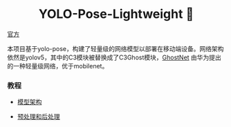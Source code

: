 # <div align="center"> YOLO-Pose-Lightweight 🚀 </div>
[官方](https://github.com/TexasInstruments/edgeai-yolov5/tree/yolo-pose)

本项目基于yolo-pose，构建了轻量级的网络模型以部署在移动端设备。网络架构依然是yolov5，其中的C3模块被替换成了C3Ghost模块，[GhostNet](https://arxiv.org/abs/1911.11907)
由华为提出的一种轻量级网络，优于mobilenet。

### 教程
- [模型架构](./tutorials/network_arch.md)

- [预处理和后处理](./tutorials/prepostprocess.md)
